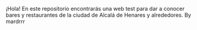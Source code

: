 ¡Hola! En este repositorio encontrarás una web test para dar a conocer bares y restaurantes de la ciudad de Alcalá de Henares y alrededores. 
By mardrrr
